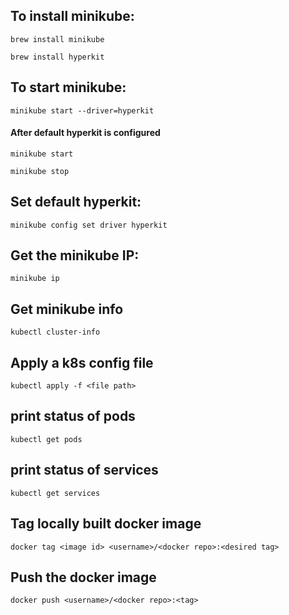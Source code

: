 ## To install minikube:
```
brew install minikube
```
```
brew install hyperkit
```

## To start minikube:
```
minikube start --driver=hyperkit
```
#### After default hyperkit is configured
```
minikube start
```
```
minikube stop
```

## Set default hyperkit:
```
minikube config set driver hyperkit
```

## Get the minikube IP:
```
minikube ip
```
## Get minikube info
```
kubectl cluster-info
```

## Apply a k8s config file
```
kubectl apply -f <file path>
```

## print status of pods
```
kubectl get pods
```

## print status of services
```
kubectl get services
```

## Tag locally built docker image
```
docker tag <image id> <username>/<docker repo>:<desired tag>
```

## Push the docker image
```
docker push <username>/<docker repo>:<tag>
```
